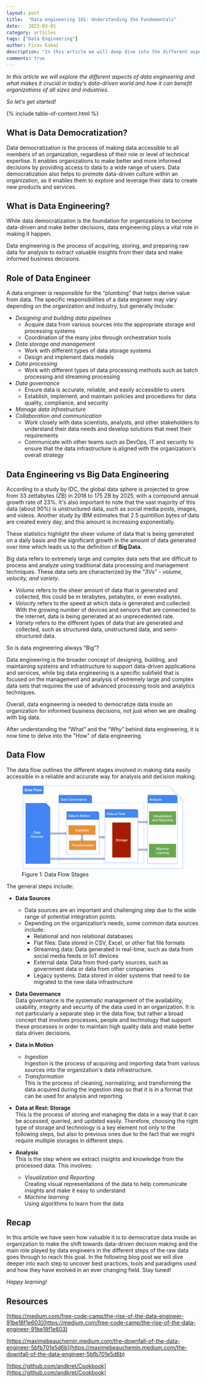 ```yaml
---
layout: post
title:  "Data engineering 101: Understanding the Fundementals"
date:   2023-03-01
category: articles
tags: ["Data Engineering"]
author: Firas Esbai
description: "In this article we will deep dive into the different aspects of data engineering and see its importance in data democratization"
comments: true
---
```


*In this article we will explore the different aspects of data engineering and what makes it crucial in today’s data-driven world and how it can benefit organizations of all sizes and industries.* 

*So let's get started!* 

{% include table-of-content.html %}

## What is Data Democratization? ##

Data democratization is the process of making data accessible to all members of an organization, regardless of their role or level of technical expertise. 
It enables organizations to make better and more informed decisions by providing access to data to a wide range of users. 
Data democratization also helps to promote data-driven culture within an organization, as it enables them to explore and leverage their data to create new products and services. 

## What is Data Engineering? ##

While data democratization is the foundation for organizations to become data-driven and make better decisions, data engineering plays a vital role in making it happen.

Data engineering is the process of acquiring, storing, and preparing raw data for analysis to extract valuable insights from their data and make informed business decisions. 

## Role of Data Engineer ##

A data engineer is responsible for the “plumbing” that helps derive value from data. 
The specific responsibilities of a data engineer may vary depending on the organization and industry, but generally include:

- *Designing and building data pipelines*
    - Acquire data from various sources into the appropriate storage and processing systems
	- Coordination of the many jobs through orchestration tools 
- *Data storage and management* 
  - Work with different types of data storage systems
  - Design and implement data models 
- *Data processing* 
  - Work with different types of data processing methods such as batch processing and streaming processing
- *Data governance*
  - Ensure data is accurate, reliable, and easily accessible to users
  - Establish, implement, and maintain policies and procedures for data quality, compliance, and security
- *Manage data infrastructure*
- *Collaboration and communication* 
  - Work closely with data scientists, analysts, and other stakeholders to understand their data needs and develop solutions that meet their requirements
  - Communicate with other teams such as DevOps, IT and security to ensure that the data infrastructure is aligned with the organization's overall strategy

## Data Engineering vs Big Data Engineering ##

According to a study by IDC, the global data sphere is projected to grow from 33 zettabytes (ZB) in 2018 to 175 ZB by 2025, with a compound annual growth rate of 23%. 
It's also important to note that the vast majority of this data (about 90%) is unstructured data, such as social media posts, images, and videos.
Another study by IBM estimates that 2.5 quintillion bytes of data are created every day, and this amount is increasing exponentially. 

These statistics highlight the sheer volume of data that is being generated on a daily basis and the significant growth in the amount of data generated over time which leads us to the definition of **Big Data**. 

Big data refers to extremely large and complex data sets that are difficult to process and analyze using traditional data processing and management techniques. These data sets are characterized by the "3Vs" - *volume, velocity, and variety*.

- *Volume* refers to the sheer amount of data that is generated and collected, this could be in terabytes, petabytes, or even exabytes.
- *Velocity* refers to the speed at which data is generated and collected. With the growing number of devices and sensors that are connected to the internet, data is being generated at an unprecedented rate.
- *Variety* refers to the different types of data that are generated and collected, such as structured data, unstructured data, and semi-structured data.

So is data engineering always “Big”? 

Data engineering is the broader concept of designing, building, and maintaining systems and infrastructure to support data-driven applications and services, while big data engineering is a specific subfield that is focused on the management and analysis of extremely large and complex data sets that requires the use of advanced processing tools and analytics techniques. 

Overall, data engineering is needed to democratize data inside an organization for informed business decisions, not just when we are dealing with big data. 

After understanding the “What” and the “Why” behind data engineering, it is now time to delve into the "How" of data engineering.

## Data Flow ## 

The data flow outlines the different stages involved in making data easily accessible in a reliable and accurate way for analysis and decision making. 

<figure>
  <img src="/assets/images/articles/10_data_flow.png" alt="diagram with boxes representing stages through which data flows">
  <figcaption>Figure 1: Data Flow Stages</figcaption>
</figure>

The general steps include:

- **Data Sources**
  - Data sources are an important and challenging step due to the wide range of potential integration points. 
  - Depending on the organization’s needs, some common data sources include:
    - Relational and non relational databases 
	- Flat files: Data stored in CSV, Excel, or other flat file formats
	- Streaming data: Data generated in real-time, such as data from social media feeds or IoT devices
	- External data: Data from third-party sources, such as government data or data from other companies
    - Legacy systems: Data stored in older systems that need to be migrated to the new data infrastructure

- **Data Governance**
  <br/>Data governance is the systematic management of the availability, usability, integrity and security of the data used in an organization. 
  It is not particularly a separate step in the data flow, but rather a broad concept that involves processes, people and technology that support these processes in order to maintain high quality data and make better data driven decisions.   

- **Data in Motion** 
  - *Ingestion* 
    <br/>Ingestion is the process of acquiring and importing data from various sources into the organization's data infrastructure.
  - *Transformation* 
    <br/>This is the process of cleaning, normalizing, and transforming the data acquired during the ingestion step so that it is in a format that can be used for analysis and reporting.

- **Data at Rest: Storage** 
  <br/>This is the process of storing and managing the data in a way that it can be accessed, queried, and updated easily. Therefore, choosing the right type of storage and technology is a key element not only to the following steps, but also to previous ones due to the fact that we might require multiple storages in different steps. 

- **Analysis** 
  <br/>This is the step where we extract insights and knowledge from the processed data. This involves: 
    - *Visualization and Reporting*
      <br/>Creating visual representations of the data to help communicate insights and make it easy to understand
    - *Machine learning*
	  <br/>Using algorithms to learn from the data
	  
## Recap ## 

In this article we have seen how valuable it is to democratize data inside an organization to make the shift towards data-driven decision making and the main role played by data engineers in the different steps of the raw data goes through to reach this goal. 
In the following blog post we will dive deeper into each step to uncover best practices, tools and paradigms used and how they have evolved in an ever changing field. Stay tuned!

*Happy learning!*

## Resources ##

[https://medium.com/free-code-camp/the-rise-of-the-data-engineer-91be18f1e603](https://medium.com/free-code-camp/the-rise-of-the-data-engineer-91be18f1e603)

[https://maximebeauchemin.medium.com/the-downfall-of-the-data-engineer-5bfb701e5d6b](https://maximebeauchemin.medium.com/the-downfall-of-the-data-engineer-5bfb701e5d6b)

[https://github.com/andkret/Cookbook](https://github.com/andkret/Cookbook)
